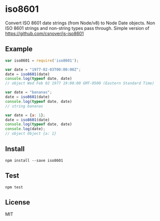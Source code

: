 # iso8601

Convert ISO 8601 date strings (from Node/v8) to Node Date objects.
Non ISO 8601 strings and non-string types pass through.
Simple version of https://github.com/csnover/js-iso8601

## Example

```javascript
var iso8601 = require('iso8601');

var date = "1977-02-03T00:00:00Z";
date = iso8601(date)
console.log(typeof date, date)
// object Wed Feb 02 1977 19:00:00 GMT-0500 (Eastern Standard Time)

var date = "bananas";
date = iso8601(date)
console.log(typeof date, date)
// string bananas

var date = {a: 1};
date = iso8601(date)
console.log(typeof date, date)
console.log(date);
// object Object {a: 1}
```

## Install

```
npm install --save iso8601
```

## Test

```
npm test
```

## License

MIT
